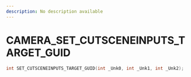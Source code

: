```yaml
---
description: No description available 
---
```


# CAMERA\_SET_CUTSCENEINPUTS_TARGET_GUID

```cpp
int SET_CUTSCENEINPUTS_TARGET_GUID(int _Unk0, int _Unk1, int _Unk2);
```